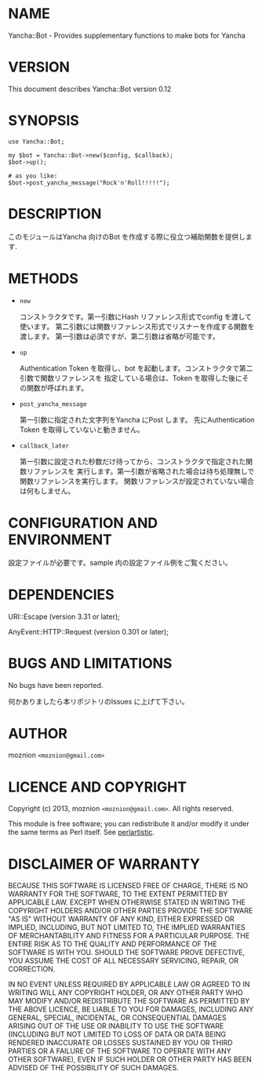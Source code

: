 # NAME

Yancha::Bot - Provides supplementary functions to make bots for Yancha



# VERSION

This document describes Yancha::Bot version 0.12



# SYNOPSIS

    use Yancha::Bot;

    my $bot = Yancha::Bot->new($config, $callback);
    $bot->up();

    # as you like:
    $bot->post_yancha_message("Rock'n'Roll!!!!!");



# DESCRIPTION

このモジュールはYancha 向けのBot を作成する際に役立つ補助関数を提供します.



# METHODS

- `new`

    コンストラクタです。第一引数にHash リファレンス形式でconfig を渡して使います。
    第二引数には関数リファレンス形式でリスナーを作成する関数を渡します。
    第一引数は必須ですが、第二引数は省略が可能です。

- `up`

    Authentication Token を取得し、bot を起動します。コンストラクタで第二引数で関数リファレンスを
    指定している場合は、Token を取得した後にその関数が呼ばれます。

- `post_yancha_message`

    第一引数に指定された文字列をYancha にPost します。
    先にAuthentication Token を取得していないと動きません。

- `callback_later`

    第一引数に設定された秒数だけ待ってから、コンストラクタで指定された関数リファレンスを
    実行します。第一引数が省略された場合は待ち処理無しで関数リファレンスを実行します。
    関数リファレンスが設定されていない場合は何もしません。



# CONFIGURATION AND ENVIRONMENT

設定ファイルが必要です。sample 内の設定ファイル例をご覧ください。



# DEPENDENCIES

URI::Escape (version 3.31 or later);

AnyEvent::HTTP::Request (version 0.301 or later);



# BUGS AND LIMITATIONS

No bugs have been reported.

何かありましたら本リポジトリのIssues に上げて下さい。



# AUTHOR

moznion  `<moznion@gmail.com>`



# LICENCE AND COPYRIGHT

Copyright (c) 2013, moznion `<moznion@gmail.com>`. All rights reserved.

This module is free software; you can redistribute it and/or
modify it under the same terms as Perl itself. See [perlartistic](http://search.cpan.org/perldoc?perlartistic).



# DISCLAIMER OF WARRANTY

BECAUSE THIS SOFTWARE IS LICENSED FREE OF CHARGE, THERE IS NO WARRANTY
FOR THE SOFTWARE, TO THE EXTENT PERMITTED BY APPLICABLE LAW. EXCEPT WHEN
OTHERWISE STATED IN WRITING THE COPYRIGHT HOLDERS AND/OR OTHER PARTIES
PROVIDE THE SOFTWARE "AS IS" WITHOUT WARRANTY OF ANY KIND, EITHER
EXPRESSED OR IMPLIED, INCLUDING, BUT NOT LIMITED TO, THE IMPLIED
WARRANTIES OF MERCHANTABILITY AND FITNESS FOR A PARTICULAR PURPOSE. THE
ENTIRE RISK AS TO THE QUALITY AND PERFORMANCE OF THE SOFTWARE IS WITH
YOU. SHOULD THE SOFTWARE PROVE DEFECTIVE, YOU ASSUME THE COST OF ALL
NECESSARY SERVICING, REPAIR, OR CORRECTION.

IN NO EVENT UNLESS REQUIRED BY APPLICABLE LAW OR AGREED TO IN WRITING
WILL ANY COPYRIGHT HOLDER, OR ANY OTHER PARTY WHO MAY MODIFY AND/OR
REDISTRIBUTE THE SOFTWARE AS PERMITTED BY THE ABOVE LICENCE, BE
LIABLE TO YOU FOR DAMAGES, INCLUDING ANY GENERAL, SPECIAL, INCIDENTAL,
OR CONSEQUENTIAL DAMAGES ARISING OUT OF THE USE OR INABILITY TO USE
THE SOFTWARE (INCLUDING BUT NOT LIMITED TO LOSS OF DATA OR DATA BEING
RENDERED INACCURATE OR LOSSES SUSTAINED BY YOU OR THIRD PARTIES OR A
FAILURE OF THE SOFTWARE TO OPERATE WITH ANY OTHER SOFTWARE), EVEN IF
SUCH HOLDER OR OTHER PARTY HAS BEEN ADVISED OF THE POSSIBILITY OF
SUCH DAMAGES.
